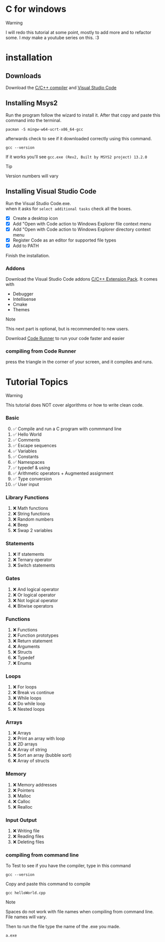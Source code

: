 # C for windows

> [!WARNING]
> I will redo this tutorial at some point, mostly to add more and to refactor some. I *may* make a youtube series on this. :3

# installation
## Downloads
Download the [C/C++ compiler](https://www.msys2.org/) and [Visual Studio Code](https://code.visualstudio.com/download)

## Installing Msys2
Run the program follow the wizard to install it. After that copy and paste this command into the terminal.
```
pacman -S mingw-w64-ucrt-x86_64-gcc
```
afterwards check to see if it downloaded correctly using this command.
```
gcc --version
```
If it works you'll see `gcc.exe (Rev2, Built by MSYS2 project) 13.2.0`

> [!TIP]
> Version numbers will vary

## Installing Visual Studio Code
Run the Visual Studio Code.exe.\
when it asks for `select additional tasks` check all the boxes.

- [x] Create a desktop icon
- [x] Add "Open with Code action to Windows Explorer file context menu
- [x] Add "Open with Code action to Windows Explorer directory context menu
- [x] Register Code as an editor for supported file types
- [x] Add to PATH

Finish the installation.

### Addons
Download the Visual Studio Code addons [C/C++ Extension Pack](https://marketplace.visualstudio.com/items?itemName=ms-vscode.cpptools-extension-pack).
It comes with 
- Debugger
- Intellisense
- Cmake
- Themes

> [!NOTE]
> This next part is optional, but is recommended to new users.

Download [Code Runner](https://marketplace.visualstudio.com/items?itemName=formulahendry.code-runner) to run your code faster and easier

### compiling from Code Runner
press the triangle in the corner of your screen, and it compiles and runs.

# Tutorial Topics


> [!WARNING]
> This tutorial does NOT cover algorithms or how to write clean code.

### Basic
0.  ✅ Compile and run a C program with commmand line
1.  ✅ Hello World
2.  ✅ Comments
3.  ✅ Escape sequences
4.  ✅ Variables
5.  ✅ Constants
6.  ✅ Namespaces
7.  ✅ typedef & using
8.  ✅ Arithmetic operators + Augmented assignment
9.  ✅ Type conversion
10. ✅ User input

### Library Functions
1. ❌ Math functions
2. ❌ String functions
3. ❌ Random numbers
4. ❌ Beep
5. ❌ Swap 2 variables

### Statements
1. ❌ If statements
2. ❌ Ternary operator
3. ❌ Switch statements

### Gates
1. ❌ And logical operator
2. ❌ Or logical operator
3. ❌ Not logical operator
4. ❌ Bitwise operators

### Functions
1. ❌ Functions
2. ❌ Function prototypes
3. ❌ Return statement
4. ❌ Arguments
5. ❌ Structs
6. ❌ Typedef
7. ❌ Enums

### Loops
1. ❌ For loops
2. ❌ Break vs continue
3. ❌ While loops
4. ❌ Do while loop
5. ❌ Nested loops

### Arrays
1. ❌ Arrays
2. ❌ Print an array with loop
3. ❌ 2D arrays
4. ❌ Array of string
5. ❌ Sort an array (bubble sort)
6. ❌ Array of structs

### Memory
1. ❌ Memory addresses
2. ❌ Pointers
3. ❌ Malloc
4. ❌ Calloc
5. ❌ Realloc

### Input Output
1. ❌ Writing file
2. ❌ Reading files
3. ❌ Deleting files

### compiling from command line
To Test to see if you have the compiler, type in this command
```
gcc --version
```

Copy and paste this command to compile
```
gcc helloWorld.cpp
```

> [!NOTE]
> Spaces do not work with file names when compiling from command line.\
> File names will vary.

Then to run the file type the name of the .exe you made.
```
a.exe
```